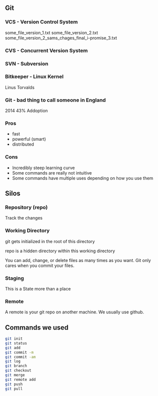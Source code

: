 ## Git

### VCS - Version Control System

some_file_version_1.txt
some_file_version_2.txt
some_file_version_2_sams_chages_final_i-promise_3.txt

### CVS - Concurrent Version System

### SVN - Subversion

### Bitkeeper - Linux Kernel

Linus Torvalds 

### Git - bad thing to call someone in England

2014 43% Addoption

### Pros

* fast
* powerful (smart)
* distributed

### Cons

* Incredibly steep learning curve
* Some commands are really not intuitive 
* Some commands have multiple uses depending on how you use them

## Silos

### Repository (repo)

Track the changes

###  Working Directory

git gets initialized in the root of this directory

repo is a hidden directory within this working directory

You can add, change, or delete files as many times as you want. Git only cares when you commit your files.

### Staging

This is a State more than a place

### Remote

A remote is your git repo on another machine.
We usually use github.

## Commands we used

```bash
git init
git status
git add
git commit -m
git commit -am 
git log
git branch
git checkout
git merge
git remote add
git push
git pull
```